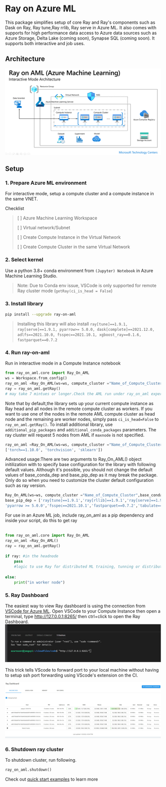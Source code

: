 # Ray on Azure ML

This package simplifies setup of core Ray and Ray's components such as Dask on Ray, Ray tune,Ray rrlib, Ray serve in Azure ML.
It also comes with supports for high performance data access to Azure data sources such as Azure Storage, Delta Lake (coming soon), Synapse SQL (coming soon).
It supports both interactive and job uses.

## Architecture

![RayOnAML_Interactive_Arch](./images/RayOnAML_Interactive_Arch.png)

## Setup


### 1. Prepare Azure ML environment

For interactive mode, setup a compute cluster and a compute instance in the same VNET.

Checklist 
> [ ] Azure Machine Learning Workspace
> 
> [ ] Virtual network/Subnet
>
> [ ] Create Compute Instance in the Virtual Network
> 
> [ ] Create Compute Cluster in the same Virtual Network

### 2. Select kernel 

Use a python 3.8+ conda environment from ```(Jupyter) Notebook``` in Azure Machine Learning Studio. 
> Note: Due to Conda env issue, VSCode is only supported for remote Ray cluster mode (```getRay(ci_is_head = False```)

### 3. Install library

```bash
pip install --upgrade ray-on-aml
```
> Installing this library will also install ```ray[tune]==1.9.1,  ray[serve]==1.9.1, pyarrow>= 5.0.0, dask[complete]==2021.12.0, adlfs==2021.10.0, fsspec==2021.10.1, xgboost_ray==0.1.6, fastparquet==0.7.2```

### 4. Run ray-on-aml
Run in interactive mode in a Compute Instance notebook

```python
from ray_on_aml.core import Ray_On_AML
ws = Workspace.from_config()
ray_on_aml =Ray_On_AML(ws=ws, compute_cluster ="Name_of_Compute_Cluster", maxnode=3) 
ray = ray_on_aml.getRay() 
# may take 7 mintues or longer.Check the AML run under ray_on_aml experiment for cluster status.  
```
Note that by default,the library sets up your current compute instance as Ray head and all nodes in the remote compute cluster as workers. 
If you want to use  one of the nodes in the remote AML compute cluster as head node and the remaining are worker nodes, simply pass ```ci_is_head=False``` 
to ```ray_on_aml.getRay()```.
To install additional library, use ```additional_pip_packages``` and ```additional_conda_packages``` parameters.
The ray cluster will request 5 nodes from AML if ``maxnode`` is not specified.
```python
ray_on_aml =Ray_On_AML(ws=ws, compute_cluster ="Name_of_Compute_Cluster", additional_pip_packages= \
['torch==1.10.0', 'torchvision', 'sklearn'])
```
Advanced usage:There are two arguments to Ray_On_AML() object initilization with to specify base configuration for the library with following default values.
Although it's possible, you should not change the default values of base_conda_dep  and base_pip_dep as it may break the package. Only do so when you need to customize the
cluster default configuration such as ray version.

```python
Ray_On_AML(ws=ws, compute_cluster ="Name_of_Compute_Cluster",base_conda_dep =['adlfs==2021.10.0','pip==21.3.1'],\ 
base_pip_dep = ['ray[tune]==1.9.1','ray[rllib]==1.9.1','ray[serve]==1.9.1', 'xgboost_ray==0.1.6', 'dask==2021.12.0',\
'pyarrow >= 5.0.0','fsspec==2021.10.1','fastparquet==0.7.2','tabulate==0.8.9'])
```

For use in an Azure ML job, include ray_on_aml as a pip dependency and inside your script, do this to get ray
```python

from ray_on_aml.core import Ray_On_AML
ray_on_aml =Ray_On_AML()
ray = ray_on_aml.getRay()

if ray: #in the headnode
    pass
    #logic to use Ray for distributed ML training, tunning or distributed data transformation with Dask

else:
    print("in worker node")
```
### 5. Ray Dashboard
The easiest way to view Ray dashboard is using the connection from [VSCode for Azure ML](https://code.visualstudio.com/docs/datascience/azure-machine-learning). 
Open VSCode to your Compute Instance then open a terminal, type http://127.0.0.1:8265/ then ctrl+click to open the Ray Dashboard.
![VSCode terminal trick](./images/vs_terminal.jpg)

This trick tells VScode to forward port to your local machine without having to setup ssh port forwarding using VScode's extension on the CI.

![Ray Dashboard](./images/ray_dashboard.jpg)


### 6. Shutdown ray cluster

To shutdown cluster,  run following.
```python
ray_on_aml.shutdown()
```

Check out [quick start examples](./examples/quick_use_cases.ipynb) to learn more 
